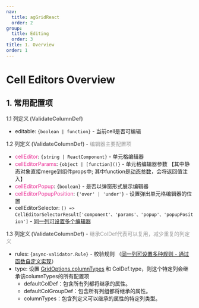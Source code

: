 ```yaml
---
nav:
  title: agGridReact
  order: 2
group:
  title: Editing
  order: 3
title: 1. Overview
order: 1
---
```


# Cell Editors Overview


## 1. 常用配置项

1.1 <b style="color: #666;">列定义 (ValidateColumnDef)</b>
  - editable: `{boolean | function}` - 当前cell是否可编辑

1.2 <b style="color: #666;">列定义 (ValidateColumnDef)</b> - <span style="color: #999;">编辑器主要配置项</span>
  - <span style="color: #eb2f96;">cellEditor</span>: `{string | ReactComponent}` - 单元格编辑器
  - <span style="color: #eb2f96;">cellEditorParams</span>: `{object | [function]()}` - 单元格编辑器参数 【其中静态对象直接merge到组件props中; 其中function是[动态参数](https://www.ag-grid.com/react-data-grid/cell-editors/#dynamic-parameters)，会将返回值注入】
  - <span style="color: #eb2f96;">cellEditorPopup</span>: `{boolean}` - 是否以弹窗形式展示编辑器
  - <span style="color: #eb2f96;">cellEditorPopupPosition</span>: `{'over' | 'under'}` - 设置弹出单元格编辑器的位置
  - cellEditorSelector: `() => CellEditorSelectorResult['component'、'params'、'popup'、'popupPosition']` - [同一列可设置多个编辑器](https://www.ag-grid.com/react-data-grid/cell-editors/#many-editors-one-column)

1.3 <b style="color: #666;">列定义 (ValidateColumnDef)</b> - <span style="color: #999;">继承ColDef代表可以复用，减少重复的列定义</span>
  - rules: `{async-validator.Rule}` - 校验规则 （[同一列可设置多种规则 - 通过函数自定义实现](https://github.com/yiminghe/async-validator#rules)）
  - type: 设置 [GridOptions.columnTypes](https://www.ag-grid.com/react-data-grid/column-definitions/#custom-column-types) 和 ColDef.type，则这个特定列会继承该columnTypes的所有配置项
    - defaultColDef：包含所有列都将继承的属性。
    - defaultColGroupDef：包含所有列组都将继承的属性。
    - columnTypes：包含列定义可以继承的属性的特定列类型。
